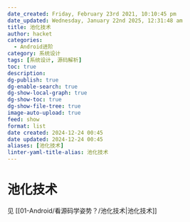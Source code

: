 ```yaml
---
date_created: Friday, February 23rd 2021, 10:10:45 pm
date_updated: Wednesday, January 22nd 2025, 12:31:48 am
title: 池化技术
author: hacket
categories:
  - Android进阶
category: 系统设计
tags: [系统设计, 源码解析]
toc: true
description: 
dg-publish: true
dg-enable-search: true
dg-show-local-graph: true
dg-show-toc: true
dg-show-file-tree: true
image-auto-upload: true
feed: show
format: list
date created: 2024-12-24 00:45
date updated: 2024-12-24 00:45
aliases: [池化技术]
linter-yaml-title-alias: 池化技术
---
```


# 池化技术

见 [[01-Android/看源码学姿势？/池化技术|池化技术]]
